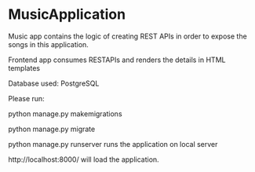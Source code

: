 # MusicApplication
Music app contains the logic of creating REST APIs in order to expose the songs in this application.

Frontend app consumes RESTAPIs and renders the details in HTML templates


Database used: PostgreSQL

Please run:

python manage.py makemigrations

python manage.py migrate

python manage.py runserver runs the application on local server

http://localhost:8000/ will load the application.


